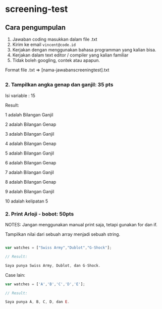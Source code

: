 # screening-test

## Cara pengumpulan

1. Jawaban coding masukkan dalam file .txt
2. Kirim ke email `vincent@code.id`
3. Kerjakan dengan menggunakan bahasa programman yang kalian bisa.
4. Kerjakan dalam text editor / compiler yang kalian familiar
5. Tidak boleh googling, contek atau apapun.

Format file .txt => [nama-jawabanscreeningtest].txt

##

### 2. Tampilkan angka genap dan ganjil: 35 pts

Isi variable : 15

Result: 

1 adalah Bilangan Ganjil

2 adalah Bilangan Genap

3 adalah Bilangan Ganjil

4 adalah Bilangan Genap

5 adalah Bilangan Ganjil

6 adalah Bilangan Genap

7 adalah Bilangan Ganjil

8 adalah Bilangan Genap

9 adalah Bilangan Ganjil

10 adalah kelipatan 5

### 2. Print Arloji - bobot: 50pts

NOTES: Jangan menggunakan manual print saja, tetapi gunakan for dan if.

Tampilkan nilai dari sebuah array menjadi sebuah string.

```js

var watches = ["Swiss Army","Dublot","G-Shock"];

// Result:

Saya punya Swiss Army, Dublot, dan G-Shock.
```

Case lain:

```js
var watches = ['A','B','C','D','E'];

// Result:

Saya punya A, B, C, D, dan E.
```

